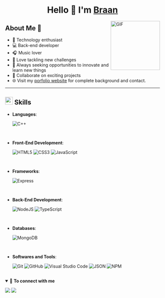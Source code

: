 <div align="center">
  <h1 align="center"><b> Hello 👋 I'm <a href="#">Braan</a> </b></h1>
  
</div>

<img align="right" alt="GIF" height="160px" src="https://media.giphy.com/media/Ah3zHH7hvsSB2/giphy.gif" />

## About Me 📖

- 🚀 Technology enthusiast
- 💻 Back-end developer 
- 🎧 Music lover
- 🎯 Love tackling new challenges
- 🌟 Always seeking opportunities to innovate and learn new things
- 🤝 Collaborate on exciting projects
- 🌐 Visit my [porfolio website](#) for complete background and contact.
---

## <img src="https://media2.giphy.com/media/QssGEmpkyEOhBCb7e1/giphy.gif?cid=ecf05e47a0n3gi1bfqntqmob8g9aid1oyj2wr3ds3mg700bl&rid=giphy.gif" width ="25"><b> Skills</b>

- **Languages**:
    
    ![C++](https://img.shields.io/badge/C++%20-%2300599C.svg?style=for-the-badge&logo=c%2B%2B&logoColor=white)

<br>   
    
- **Front-End Development**:

   ![HTML5](https://img.shields.io/badge/HTML5%20-%23E34F26.svg?style=for-the-badge&logo=html5&logoColor=white)
   ![CSS3](https://img.shields.io/badge/CSS%20-%231572B6.svg?style=for-the-badge&logo=css3&logoColor=white)
   ![JavaScript](https://img.shields.io/badge/JavaScript%20-%23F7DF1E.svg?style=for-the-badge&logo=javascript&logoColor=black)

<br>

- **Frameworks**:

  ![Express](https://img.shields.io/badge/Express.js-000000?style=for-the-badge&logo=express&logoColor=white)

<br>

- **Back-End Development**:
  
  ![NodeJS](https://img.shields.io/badge/Node.js-339933?style=for-the-badge&logo=nodedotjs&logoColor=white)
  ![TypeScript](https://img.shields.io/badge/typescript-%23007ACC.svg?style=for-the-badge&logo=typescript&logoColor=white)
<br>

- **Databases**:

  ![MongoDB](https://img.shields.io/badge/MongoDB-4EA94B?style=for-the-badge&logo=mongodb&logoColor=white)

<br>

- **Softwares and Tools**:

    ![Git](https://img.shields.io/badge/git-%23F05033.svg?style=for-the-badge&logo=git&logoColor=white)
    ![GitHub](https://img.shields.io/badge/github-%23121011.svg?style=for-the-badge&logo=github&logoColor=white)
    ![Visual Studio Code](https://img.shields.io/badge/Visual%20Studio%20Code-0078d7.svg?style=for-the-badge&logo=visual-studio-code&logoColor=white)
    ![JSON](https://img.shields.io/badge/json-339933?style=for-the-badge&logo=json&logoColor=white)
    ![NPM](https://img.shields.io/badge/npm-CB3837?style=for-the-badge&logo=npm&logoColor=white)

<br>

<details open>
<summary>🤝 <b>To connect with me</b></summary>

<p align = "center">
 
[<img src ="https://img.shields.io/badge/portfolio-%23.svg?&style=for-the-badge&logo=&logoColor=white%22">](#)
[<img src = "https://img.shields.io/badge/instagram-%23E4405F.svg?&style=for-the-badge&logo=instagram&logoColor=white">](https://www.instagram.com/braan._ztw/)
</p>

</details>

    
